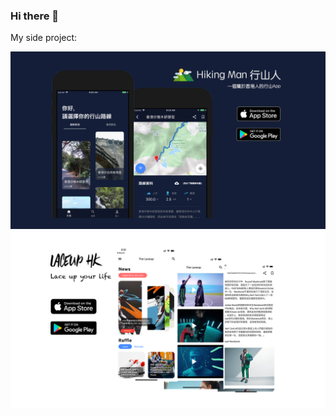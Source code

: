### Hi there 👋

My side project:

![Hiking Man](https://github.com/shunnokw/jw7.dev/blob/master/assets/img/projects/proj-1/promo.png)
![Laceuphk](https://github.com/shunnokw/jw7.dev/blob/master/assets/img/projects/proj-2/promo.png)

<!--
**shunnokw/shunnokw** is a ✨ _special_ ✨ repository because its `README.md` (this file) appears on your GitHub profile.

Here are some ideas to get you started:


- 🔭 I’m currently working on ...
- 🌱 I’m currently learning 
- 👯 I’m looking to collaborate on ...
- 🤔 I’m looking for help with ...
- 💬 Ask me about ...
- 📫 How to reach me: ...
- 😄 Pronouns: ...
- ⚡ Fun fact: ...

-->
